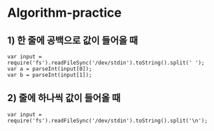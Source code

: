 # Algorithm-practice

## 1) 한 줄에 공백으로 값이 들어올 때
```
var input = require('fs').readFileSync('/dev/stdin').toString().split(' ');
var a = parseInt(input[0]);
var b = parseInt(input[1]);
```

## 2)  줄에 하나씩 값이 들어올 때
```
var input = require('fs').readFileSync('/dev/stdin').toString().split('\n');
```